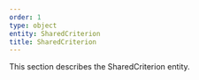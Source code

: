 ```yaml
---
order: 1
type: object
entity: SharedCriterion
title: SharedCriterion
---
```


This section describes the SharedCriterion entity.
